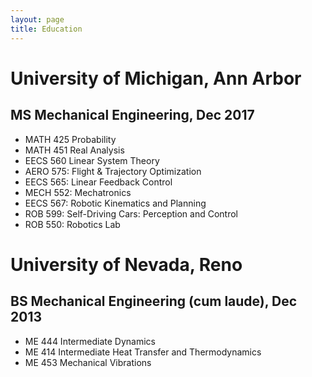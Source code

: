 ```yaml
---
layout: page
title: Education
---
```


# University of Michigan, Ann Arbor

## MS Mechanical Engineering, Dec 2017

- MATH 425 Probability
- MATH 451 Real Analysis
- EECS 560 Linear System Theory
- AERO 575: Flight &amp; Trajectory Optimization
- EECS 565: Linear Feedback Control
- MECH 552: Mechatronics
- EECS 567: Robotic Kinematics and Planning
- ROB 599: Self-Driving Cars: Perception and Control
- ROB 550: Robotics Lab

# University of Nevada, Reno

## BS Mechanical Engineering (cum laude), Dec 2013

- ME 444 Intermediate Dynamics
- ME 414 Intermediate Heat Transfer and Thermodynamics
- ME 453 Mechanical Vibrations